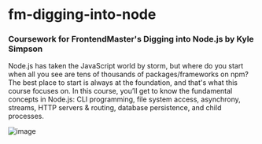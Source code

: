 # fm-digging-into-node
### Coursework for FrontendMaster's Digging into Node.js by Kyle Simpson

Node.js has taken the JavaScript world by storm, but where do you start when all you see are tens of thousands of packages/frameworks on npm? The best place to start is always at the foundation, and that's what this course focuses on. In this course, you’ll get to know the fundamental concepts in Node.js: CLI programming, file system access, asynchrony, streams, HTTP servers & routing, database persistence, and child processes.

![image](https://github.com/user-attachments/assets/298ac327-69ec-4ce7-95e6-c16d2fb3c08b)

